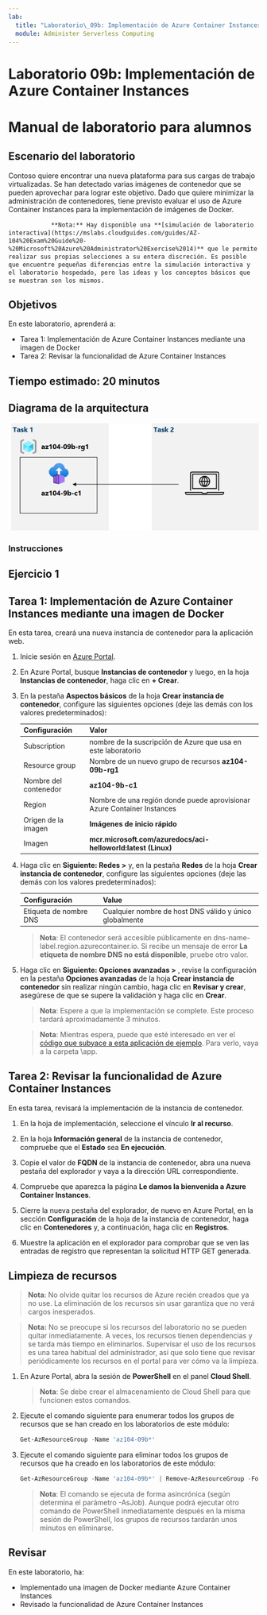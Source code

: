 ```yaml
---
lab:
  title: "Laboratorio\_09b: Implementación de Azure Container Instances"
  module: Administer Serverless Computing
---
```


# Laboratorio 09b: Implementación de Azure Container Instances
# Manual de laboratorio para alumnos

## Escenario del laboratorio

Contoso quiere encontrar una nueva plataforma para sus cargas de trabajo virtualizadas. Se han detectado varias imágenes de contenedor que se pueden aprovechar para lograr este objetivo. Dado que quiere minimizar la administración de contenedores, tiene previsto evaluar el uso de Azure Container Instances para la implementación de imágenes de Docker.

                **Nota:** Hay disponible una **[simulación de laboratorio interactiva](https://mslabs.cloudguides.com/guides/AZ-104%20Exam%20Guide%20-%20Microsoft%20Azure%20Administrator%20Exercise%2014)** que le permite realizar sus propias selecciones a su entera discreción. Es posible que encuentre pequeñas diferencias entre la simulación interactiva y el laboratorio hospedado, pero las ideas y los conceptos básicos que se muestran son los mismos. 

## Objetivos

En este laboratorio, aprenderá a:

- Tarea 1: Implementación de Azure Container Instances mediante una imagen de Docker
- Tarea 2: Revisar la funcionalidad de Azure Container Instances

## Tiempo estimado: 20 minutos

## Diagrama de la arquitectura

![imagen](../media/lab09b.png)

### Instrucciones

## Ejercicio 1

## Tarea 1: Implementación de Azure Container Instances mediante una imagen de Docker

En esta tarea, creará una nueva instancia de contenedor para la aplicación web.

1. Inicie sesión en [Azure Portal](https://portal.azure.com).

1. En Azure Portal, busque **Instancias de contenedor** y luego, en la hoja **Instancias de contenedor**, haga clic en **+ Crear**.

1. En la pestaña **Aspectos básicos** de la hoja **Crear instancia de contenedor**, configure las siguientes opciones (deje las demás con los valores predeterminados):

    | Configuración | Valor |
    | ---- | ---- |
    | Subscription | nombre de la suscripción de Azure que usa en este laboratorio |
    | Resource group | Nombre de un nuevo grupo de recursos **az104-09b-rg1** |
    | Nombre del contenedor | **az104-9b-c1** |
    | Region | Nombre de una región donde puede aprovisionar Azure Container Instances |
    | Origen de la imagen | **Imágenes de inicio rápido** |
    | Imagen | **mcr.microsoft.com/azuredocs/aci-helloworld:latest (Linux)** |

1. Haga clic en **Siguiente: Redes >** y, en la pestaña **Redes** de la hoja **Crear instancia de contenedor**, configure las siguientes opciones (deje las demás con los valores predeterminados):

    | Configuración | Value |
    | --- | --- |
    | Etiqueta de nombre DNS | Cualquier nombre de host DNS válido y único globalmente |

    >**Nota**: El contenedor será accesible públicamente en dns-name-label.region.azurecontainer.io. Si recibe un mensaje de error **La etiqueta de nombre DNS no está disponible**, pruebe otro valor.

1. Haga clic en **Siguiente: Opciones avanzadas >** , revise la configuración en la pestaña **Opciones avanzadas** de la hoja **Crear instancia de contenedor** sin realizar ningún cambio, haga clic en **Revisar y crear**, asegúrese de que se supere la validación y haga clic en **Crear**.

    >**Nota**: Espere a que la implementación se complete. Este proceso tardará aproximadamente 3 minutos.

    >**Nota**: Mientras espera, puede que esté interesado en ver el [código que subyace a esta aplicación de ejemplo](https://github.com/Azure-Samples/aci-helloworld). Para verlo, vaya a la carpeta \\app.

## Tarea 2: Revisar la funcionalidad de Azure Container Instances

En esta tarea, revisará la implementación de la instancia de contenedor.

1. En la hoja de implementación, seleccione el vínculo **Ir al recurso**.

1. En la hoja **Información general** de la instancia de contenedor, compruebe que el **Estado** sea **En ejecución**.

1. Copie el valor de **FQDN** de la instancia de contenedor, abra una nueva pestaña del explorador y vaya a la dirección URL correspondiente.

1. Compruebe que aparezca la página **Le damos la bienvenida a Azure Container Instances**.

1. Cierre la nueva pestaña del explorador, de nuevo en Azure Portal, en la sección **Configuración** de la hoja de la instancia de contenedor, haga clic en **Contenedores** y, a continuación, haga clic en **Registros**.

1. Muestre la aplicación en el explorador para comprobar que se ven las entradas de registro que representan la solicitud HTTP GET generada.

## Limpieza de recursos

>**Nota**: No olvide quitar los recursos de Azure recién creados que ya no use. La eliminación de los recursos sin usar garantiza que no verá cargos inesperados.

>**Nota:** No se preocupe si los recursos del laboratorio no se pueden quitar inmediatamente. A veces, los recursos tienen dependencias y se tarda más tiempo en eliminarlos. Supervisar el uso de los recursos es una tarea habitual del administrador, así que solo tiene que revisar periódicamente los recursos en el portal para ver cómo va la limpieza. 

1. En Azure Portal, abra la sesión de **PowerShell** en el panel **Cloud Shell**.

    >**Nota**: Se debe crear el almacenamiento de Cloud Shell para que funcionen estos comandos. 

1. Ejecute el comando siguiente para enumerar todos los grupos de recursos que se han creado en los laboratorios de este módulo:

   ```powershell
   Get-AzResourceGroup -Name 'az104-09b*'
   ```

1. Ejecute el comando siguiente para eliminar todos los grupos de recursos que ha creado en los laboratorios de este módulo:

   ```powershell
   Get-AzResourceGroup -Name 'az104-09b*' | Remove-AzResourceGroup -Force -AsJob
   ```

    >**Nota**: El comando se ejecuta de forma asincrónica (según determina el parámetro -AsJob). Aunque podrá ejecutar otro comando de PowerShell inmediatamente después en la misma sesión de PowerShell, los grupos de recursos tardarán unos minutos en eliminarse.

## Revisar

En este laboratorio, ha:

- Implementado una imagen de Docker mediante Azure Container Instances
- Revisado la funcionalidad de Azure Container Instances
